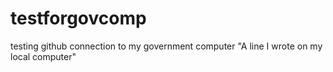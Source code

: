 # testforgovcomp
testing github connection to my government computer
"A line I wrote on my local computer" 
